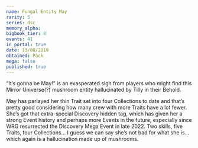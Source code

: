 ```yaml
---
name: Fungal Entity May
rarity: 5
series: dsc
memory_alpha:
bigbook_tier: 8
events: 41
in_portal: true
date: 13/08/2019
obtained: Pack
mega: false
published: true
---
```


“It’s gonna be May!” is an exasperated sigh from players who might find this Mirror Universe(?) mushroom entity hallucinated by Tilly in their Behold. 

May has parlayed her thin Trait set into four Collections to date and that’s pretty good considering how many crew with more Traits have a lot fewer. She’s got that extra-special Discovery hidden tag, which has given her a strong Event history and perhaps more Events in the future, especially since WRG resurrected the Discovery Mega Event in late 2022. Two skills, five Traits, four Collections… I guess we can say she’s not bad for what she is… which again is a hallucination made up of mushrooms.
